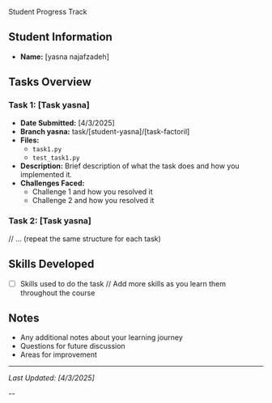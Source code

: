  Student Progress Track

## Student Information
- **Name:** [yasna najafzadeh]

## Tasks Overview

### Task 1: [Task yasna]
- **Date Submitted:** [4/3/2025]
- **Branch yasna:** task/[student-yasna]/[task-factoril]
- **Files:**
  - `task1.py`
  - `test_task1.py`
- **Description:**
  Brief description of what the task does and how you implemented it.
- **Challenges Faced:**
  - Challenge 1 and how you resolved it
  - Challenge 2 and how you resolved it

### Task 2: [Task yasna]
// ... (repeat the same structure for each task)

## Skills Developed
- [ ] Skills used to do the task
// Add more skills as you learn them throughout the course

## Notes
- Any additional notes about your learning journey
- Questions for future discussion
- Areas for improvement

---
*Last Updated: [4/3/2025]*

--
